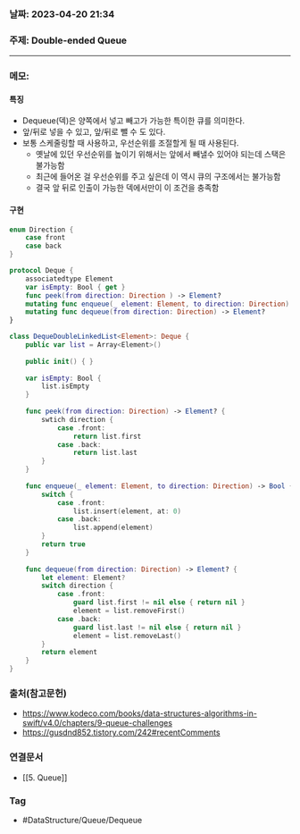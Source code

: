 ### 날짜: 2023-04-20 21:34

### 주제: Double-ended Queue
---
### 메모: 
#### 특징
- Dequeue(덱)은 양쪽에서 넣고 빼고가 가능한 특이한 큐를 의미한다. 
- 앞/뒤로 넣을 수 있고, 앞/뒤로 뺄 수 도 있다. 
- 보통 스케줄링할 때 사용하고, 우선순위를 조절할게 될 때 사용된다. 
	- 옛날에 있던 우선순위를 높이기 위해서는 앞에서 빼낼수 있어야 되는데 스택은 불가능함 
	- 최근에 들어온 걸 우선순위를 주고 싶은데 이 역시 큐의 구조에서는 불가능함 
	- 결국 앞 뒤로 인출이 가능한 덱에서만이 이 조건을 충족함
#### 구현 
~~~ swift 
enum Direction { 
	case front
	case back 
}

protocol Deque { 
	associatedtype Element
	var isEmpty: Bool { get }
	func peek(from direction: Direction ) -> Element?
	mutating func enqueue(_ element: Element, to direction: Direction) -> Bool 
	mutating func dequeue(from direction: Direction) -> Element?
}

class DequeDoubleLinkedList<Element>: Deque { 
	public var list = Array<Element>()
	
	public init() { } 
	
	var isEmpty: Bool { 
		list.isEmpty
	}
	
	func peek(from direction: Direction) -> Element? { 
		swtich direction { 
			case .front: 
				return list.first
			case .back: 
				return list.last
		}
	}
	
	func enqueue(_ element: Element, to direction: Direction) -> Bool { 
		switch { 
			case .front: 
				list.insert(element, at: 0)
			case .back: 
				list.append(element)
		}
		return true
	}
	
	func dequeue(from direction: Direction) -> Element? { 
		let element: Element?
		switch direction { 
			case .front: 
				guard list.first != nil else { return nil }
				element = list.removeFirst()
			case .back: 
				guard list.last != nil else { return nil }
				element = list.removeLast()
		}
		return element
	}
}
~~~
### 출처(참고문헌) 
- https://www.kodeco.com/books/data-structures-algorithms-in-swift/v4.0/chapters/9-queue-challenges
- https://gusdnd852.tistory.com/242#recentComments

### 연결문서 
- [[5. Queue]]

### Tag
- #DataStructure/Queue/Dequeue 